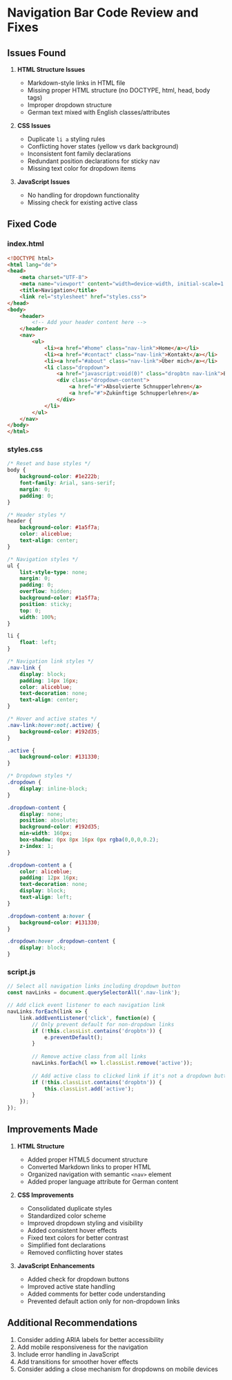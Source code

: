 # Navigation Bar Code Review and Fixes

## Issues Found

1. **HTML Structure Issues**
   - Markdown-style links in HTML file
   - Missing proper HTML structure (no DOCTYPE, html, head, body tags)
   - Improper dropdown structure
   - German text mixed with English classes/attributes

2. **CSS Issues**
   - Duplicate `li a` styling rules
   - Conflicting hover states (yellow vs dark background)
   - Inconsistent font family declarations
   - Redundant position declarations for sticky nav
   - Missing text color for dropdown items

3. **JavaScript Issues**
   - No handling for dropdown functionality
   - Missing check for existing active class

## Fixed Code

### index.html
```html
<!DOCTYPE html>
<html lang="de">
<head>
    <meta charset="UTF-8">
    <meta name="viewport" content="width=device-width, initial-scale=1.0">
    <title>Navigation</title>
    <link rel="stylesheet" href="styles.css">
</head>
<body>
    <header>
        <!-- Add your header content here -->
    </header>
    <nav>
        <ul>
            <li><a href="#home" class="nav-link">Home</a></li>
            <li><a href="#contact" class="nav-link">Kontakt</a></li>
            <li><a href="#about" class="nav-link">Über mich</a></li>
            <li class="dropdown">
                <a href="javascript:void(0)" class="dropbtn nav-link">Berufserfahrung</a>
                <div class="dropdown-content">
                    <a href="#">Absolvierte Schnupperlehren</a>
                    <a href="#">Zukünftige Schnupperlehren</a>
                </div>
            </li>
        </ul>
    </nav>
</body>
</html>
```

### styles.css
```css
/* Reset and base styles */
body {
    background-color: #1e222b;
    font-family: Arial, sans-serif;
    margin: 0;
    padding: 0;
}

/* Header styles */
header {
    background-color: #1a5f7a;
    color: aliceblue;
    text-align: center;
}

/* Navigation styles */
ul {
    list-style-type: none;
    margin: 0;
    padding: 0;
    overflow: hidden;
    background-color: #1a5f7a;
    position: sticky;
    top: 0;
    width: 100%;
}

li {
    float: left;
}

/* Navigation link styles */
.nav-link {
    display: block;
    padding: 14px 16px;
    color: aliceblue;
    text-decoration: none;
    text-align: center;
}

/* Hover and active states */
.nav-link:hover:not(.active) {
    background-color: #192d35;
}

.active {
    background-color: #131330;
}

/* Dropdown styles */
.dropdown {
    display: inline-block;
}

.dropdown-content {
    display: none;
    position: absolute;
    background-color: #192d35;
    min-width: 160px;
    box-shadow: 0px 8px 16px 0px rgba(0,0,0,0.2);
    z-index: 1;
}

.dropdown-content a {
    color: aliceblue;
    padding: 12px 16px;
    text-decoration: none;
    display: block;
    text-align: left;
}

.dropdown-content a:hover {
    background-color: #131330;
}

.dropdown:hover .dropdown-content {
    display: block;
}
```

### script.js
```javascript
// Select all navigation links including dropdown button
const navLinks = document.querySelectorAll('.nav-link');

// Add click event listener to each navigation link
navLinks.forEach(link => {
    link.addEventListener('click', function(e) {
        // Only prevent default for non-dropdown links
        if (!this.classList.contains('dropbtn')) {
            e.preventDefault();
        }
        
        // Remove active class from all links
        navLinks.forEach(l => l.classList.remove('active'));
        
        // Add active class to clicked link if it's not a dropdown button
        if (!this.classList.contains('dropbtn')) {
            this.classList.add('active');
        }
    });
});
```

## Improvements Made

1. **HTML Structure**
   - Added proper HTML5 document structure
   - Converted Markdown links to proper HTML
   - Organized navigation with semantic `<nav>` element
   - Added proper language attribute for German content

2. **CSS Improvements**
   - Consolidated duplicate styles
   - Standardized color scheme
   - Improved dropdown styling and visibility
   - Added consistent hover effects
   - Fixed text colors for better contrast
   - Simplified font declarations
   - Removed conflicting hover states

3. **JavaScript Enhancements**
   - Added check for dropdown buttons
   - Improved active state handling
   - Added comments for better code understanding
   - Prevented default action only for non-dropdown links

## Additional Recommendations

1. Consider adding ARIA labels for better accessibility
2. Add mobile responsiveness for the navigation
3. Include error handling in JavaScript
4. Add transitions for smoother hover effects
5. Consider adding a close mechanism for dropdowns on mobile devices